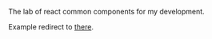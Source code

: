 The lab of react common components for my development.

Example redirect to [there](https://github.com/jovey-zheng/react-lab/tree/master/example).
